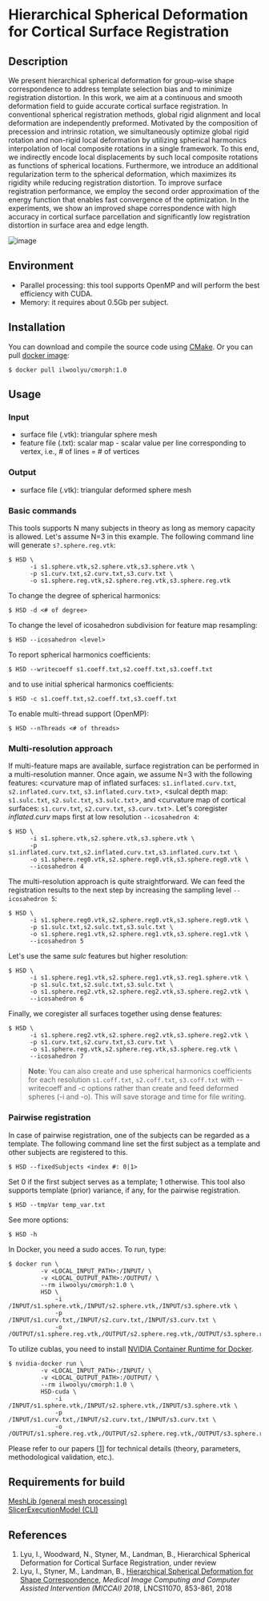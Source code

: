 # Hierarchical Spherical Deformation for Cortical Surface Registration

## Description
We present hierarchical spherical deformation for group-wise shape correspondence to address template selection bias and to minimize registration distortion. In this work, we aim at a continuous and smooth deformation field to guide accurate cortical surface registration. In conventional spherical registration methods, global rigid alignment and local deformation are independently preformed. Motivated by the composition of precession and intrinsic rotation, we simultaneously optimize global rigid rotation and non-rigid local deformation by utilizing spherical harmonics interpolation of local composite rotations in a single framework. To this end, we indirectly encode local displacements by such local composite rotations as functions of spherical locations. Furthermore, we introduce an additional regularization term to the spherical deformation, which maximizes its rigidity while reducing registration distortion. To improve surface registration performance, we employ the second order approximation of the energy function that enables fast convergence of the optimization. In the experiments, we show an improved shape correspondence with high accuracy in cortical surface parcellation and significantly low registration distortion in surface area and edge length.

![image](https://user-images.githubusercontent.com/9325798/47693571-2e357e80-dbc8-11e8-8ac0-395dfd2b959e.png)

## Environment
* Parallel processing: this tool supports OpenMP and will perform the best efficiency with CUDA.
* Memory: it requires about 0.5Gb per subject.
## Installation
You can download and compile the source code using <a href="https://cmake.org/">CMake</a>. Or you can pull <a href="https://hub.docker.com/r/ilwoolyu/cmorph/">docker image</a>:
```
$ docker pull ilwoolyu/cmorph:1.0
```
## Usage
### Input
* surface file (.vtk): triangular sphere mesh
* feature file (.txt): scalar map - scalar value per line corresponding to vertex, i.e., # of lines = # of vertices

### Output
* surface file (.vtk): triangular deformed sphere mesh

### Basic commands
This tools supports N many subjects in theory as long as memory capacity is allowed. Let's assume N=3 in this example.
The following command line will generate `s?.sphere.reg.vtk`:
```
$ HSD \
      -i s1.sphere.vtk,s2.sphere.vtk,s3.sphere.vtk \
      -p s1.curv.txt,s2.curv.txt,s3.curv.txt \
      -o s1.sphere.reg.vtk,s2.sphere.reg.vtk,s3.sphere.reg.vtk
```
To change the degree of spherical harmonics:
```
$ HSD -d <# of degree>
```
To change the level of icosahedron subdivision for feature map resampling:
```
$ HSD --icosahedron <level>
```
To report spherical harmonics coefficients:
```
$ HSD --writecoeff s1.coeff.txt,s2.coeff.txt,s3.coeff.txt
```
and to use initial spherical harmonics coefficients:
```
$ HSD -c s1.coeff.txt,s2.coeff.txt,s3.coeff.txt
```
To enable multi-thread support (OpenMP):
```
$ HSD --nThreads <# of threads>
```
### Multi-resolution approach
If multi-feature maps are available, surface registration can be performed in a multi-resolution manner. Once again, we assume N=3 with the following features: <curvature map of inflated surfaces: `s1.inflated.curv.txt`, `s2.inflated.curv.txt`, `s3.inflated.curv.txt`>, <sulcal depth map: `s1.sulc.txt`, `s2.sulc.txt`, `s3.sulc.txt`>, and <curvature map of cortical surfaces: `s1.curv.txt`, `s2.curv.txt`, `s3.curv.txt`>. Let's coregister *inflated.curv* maps first at low resolution `--icosahedron 4`:
```
$ HSD \
      -i s1.sphere.vtk,s2.sphere.vtk,s3.sphere.vtk \
      -p s1.inflated.curv.txt,s2.inflated.curv.txt,s3.inflated.curv.txt \
      -o s1.sphere.reg0.vtk,s2.sphere.reg0.vtk,s3.sphere.reg0.vtk \
      --icosahedron 4
```
The multi-resolution approach is quite straightforward. We can feed the registration results to the next step by increasing the sampling level `--icosahedron 5`:
```
$ HSD \
      -i s1.sphere.reg0.vtk,s2.sphere.reg0.vtk,s3.sphere.reg0.vtk \
      -p s1.sulc.txt,s2.sulc.txt,s3.sulc.txt \
      -o s1.sphere.reg1.vtk,s2.sphere.reg1.vtk,s3.sphere.reg1.vtk \
      --icosahedron 5
```
Let's use the same *sulc* features but higher resolution:
```
$ HSD \
      -i s1.sphere.reg1.vtk,s2.sphere.reg1.vtk,s3.reg1.sphere.vtk \
      -p s1.sulc.txt,s2.sulc.txt,s3.sulc.txt \
      -o s1.sphere.reg2.vtk,s2.sphere.reg2.vtk,s3.sphere.reg2.vtk \
      --icosahedron 6
```
Finally, we coregister all surfaces together using dense features:
```
$ HSD \
      -i s1.sphere.reg2.vtk,s2.sphere.reg2.vtk,s3.sphere.reg2.vtk \
      -p s1.curv.txt,s2.curv.txt,s3.curv.txt \
      -o s1.sphere.reg.vtk,s2.sphere.reg.vtk,s3.sphere.reg.vtk \
      --icosahedron 7
```
>**Note**: You can also create and use spherical harmonics coefficients for each resolution `s1.coff.txt`, `s2.coff.txt`, `s3.coff.txt` with --writecoeff and -c options rather than create and feed deformed spheres (-i and -o). This will save storage and time for file writing.

### Pairwise registration
In case of pairwise registration, one of the subjects can be regarded as a template. 
The following command line set the first subject as a template and other subjects are registered to this.
```
$ HSD --fixedSubjects <index #: 0|1>
```
Set 0 if the first subject serves as a template; 1 otherwise.
This tool also supports template (prior) variance, if any, for the pairwise registration.
```
$ HSD --tmpVar temp_var.txt
```
See more options:
```
$ HSD -h
```
In Docker, you need a sudo acces. To run, type:
```
$ docker run \
         -v <LOCAL_INPUT_PATH>:/INPUT/ \
         -v <LOCAL_OUTPUT_PATH>:/OUTPUT/ \
         --rm ilwoolyu/cmorph:1.0 \
         HSD \
             -i /INPUT/s1.sphere.vtk,/INPUT/s2.sphere.vtk,/INPUT/s3.sphere.vtk \
             -p /INPUT/s1.curv.txt,/INPUT/s2.curv.txt,/INPUT/s3.curv.txt \
             -o /OUTPUT/s1.sphere.reg.vtk,/OUTPUT/s2.sphere.reg.vtk,/OUTPUT/s3.sphere.reg.vtk
```
To utilize cublas, you need to install <a href="https://github.com/NVIDIA/nvidia-docker">NVIDIA Container Runtime for Docker</a>.
```
$ nvidia-docker run \
         -v <LOCAL_INPUT_PATH>:/INPUT/ \
         -v <LOCAL_OUTPUT_PATH>:/OUTPUT/ \
         --rm ilwoolyu/cmorph:1.0 \
         HSD-cuda \
             -i /INPUT/s1.sphere.vtk,/INPUT/s2.sphere.vtk,/INPUT/s3.sphere.vtk \
             -p /INPUT/s1.curv.txt,/INPUT/s2.curv.txt,/INPUT/s3.curv.txt \
             -o /OUTPUT/s1.sphere.reg.vtk,/OUTPUT/s2.sphere.reg.vtk,/OUTPUT/s3.sphere.reg.vtk
```
Please refer to our papers [[1](#ref1)] for technical details (theory, parameters, methodological validation, etc.).

## Requirements for build
<a href="https://github.com/ilwoolyu/MeshLib">MeshLib (general mesh processing)</a><br />
<a href="https://github.com/Slicer/SlicerExecutionModel">SlicerExecutionModel (CLI)</a>

## References
<ol>
<li><a id="ref1"></a>Lyu, I., Woodward, N., Styner, M., Landman, B., Hierarchical Spherical Deformation for Cortical Surface Registration, under review</li>
<li><a id="ref1"></a>Lyu, I., Styner, M., Landman, B., <a href="https://doi.org/10.1007/978-3-030-00928-1_96">Hierarchical Spherical Deformation for Shape Correspondence</a>, <i>Medical Image Computing and Computer Assisted Intervention (MICCAI) 2018</i>, LNCS11070, 853-861, 2018</li>


